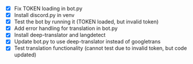 - [x] Fix TOKEN loading in bot.py
- [x] Install discord.py in venv
- [x] Test the bot by running it (TOKEN loaded, but invalid token)
- [x] Add error handling for translation in bot.py
- [x] Install deep-translator and langdetect
- [x] Update bot.py to use deep-translator instead of googletrans
- [x] Test translation functionality (cannot test due to invalid token, but code updated)
